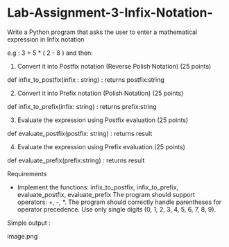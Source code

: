 # Lab-Assignment-3-Infix-Notation-
Write a Python program that asks the user to enter a mathematical expression in Infix notation 

e.g :  3 + 5 * ( 2 - 8 )   and then:

 
1. Convert it into Postfix notation (Reverse Polish Notation) (25 points)

def infix_to_postfix(infix : string) : returns postfix:string

 

2. Convert it into Prefix notation (Polish Notation) (25 points)

def infix_to_prefix(infix: string) : returns prefix:string

 

3. Evaluate the expression using Postfix evaluation (25 points)

def evaluate_postfix(postfix: string)  :  returns result

 

4. Evaluate the expression using Prefix evaluation (25 points)

def evaluate_prefix(prefix:string)  : returns result

 

Requirements

- Implement the functions: infix_to_postfix, infix_to_prefix, evaluate_postfix, evaluate_prefix
The program should support operators: +, -, *.
The program should correctly handle parentheses for operator precedence.
Use only single digits (0, 1, 2, 3, 4, 5, 6, 7, 8, 9).

Simple output :


image.png

